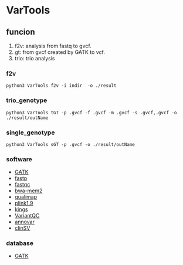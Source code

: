 # VarTools

## funcion
1. f2v: analysis from fastq to gvcf. 
2. gt: from gvcf created by GATK to vcf. 
3. trio: trio analysis

### f2v
~~~(shell)
python3 VarTools f2v -i indir  -o ./result
~~~

### trio_genotype
~~~(shell)
python3 VarTools tGT -p .gvcf -f .gvcf -m .gvcf -s .gvcf,.gvcf -o ./result/outName
~~~

### single_genotype
~~~(shell)
python3 VarTools sGT -p .gvcf -o ./result/outName
~~~

### software
- [GATK](https://github.com/broadinstitute/gatk/releases/download/4.2.0.0/gatk-4.2.0.0.zip)
- [fastp](http://opengene.org/fastp/fastp)
- [fastqc](https://www.bioinformatics.babraham.ac.uk/projects/fastqc/fastqc_v0.11.9.zip)
- [bwa-mem2](https://github.com/bwa-mem2/bwa-mem2/releases/download/v2.2.1/bwa-mem2-2.2.1_x64-linux.tar.bz2)
- [qualimap](https://bitbucket.org/kokonech/qualimap/downloads/qualimap_v2.2.1.zip)
- [plink1.9](https://s3.amazonaws.com/plink1-assets/plink_linux_x86_64_20210606.zip)
- [kings](https://www.kingrelatedness.com/Linux-king.tar.gz)
- [VariantQC](https://github.com/BimberLab/DISCVRSeq/releases/download/1.3.2/DISCVRSeq-1.3.2.jar)
- [annovar](http://www.openbioinformatics.org/annovar)
- [clinSV](https://github.com/KCCG/ClinSV)

### database
- [GATK](https://console.cloud.google.com/storage/browser/gcp-public-data--broad-references)